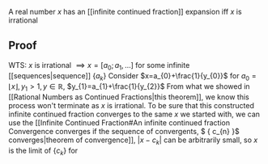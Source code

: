 A real number $x$ has an [[infinite continued fraction]] expansion iff $x$ is irrational
## Proof
WTS: $x$ is irrational $\implies x=[a_{0};a_{1},\dots]$ for some infinite [[sequences|sequence]] $\{ a_{k} \}$
Consider $x=a_{0}+\frac{1}{y_{0}}$ for $a_{0}=\lfloor x \rfloor,y_{1}>1,y\in\mathbb{R}$, $y_{1}=a_{1}+\frac{1}{y_{2}}$
From what we showed in [[Rational Numbers as Continued Fractions|this theorem]], we know this process won't terminate as $x$ is irrational. To be sure that this constructed infinite continued fraction converges to the same $x$ we started with, we can use the [[Infinite Continued Fraction#An infinite continued fraction Convergence converges if the sequence of convergents, $ { c_{n} }$ converges|theorem of convergence]], $\left| x-c_{k} \right|$ can be arbitrarily small, so $x$ is the limit of $\{ c_{k} \}$ for